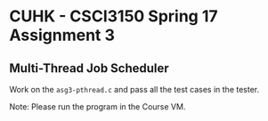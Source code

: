 # CUHK - CSCI3150 Spring 17 Assignment 3

## Multi-Thread Job Scheduler

Work on the `asg3-pthread.c` and pass all the test cases in the tester.

Note: Please run the program in the Course VM.
